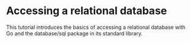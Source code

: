 # Accessing a relational database

This tutorial introduces the basics of accessing a relational database with Go and the database/sql package in its standard library.